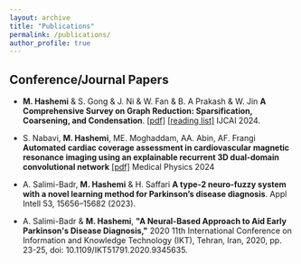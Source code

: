 ```yaml
---
layout: archive
title: "Publications"
permalink: /publications/
author_profile: true
---
```


## Conference/Journal Papers

- **M. Hashemi** & S. Gong & J. Ni & W. Fan & B. A Prakash & W. Jin **A Comprehensive Survey on Graph Reduction: Sparsification, Coarsening, and Condensation**. [[pdf]](https://arxiv.org/pdf/2402.03358.pdf) [[reading list]](https://github.com/Emory-Melody/awesome-graph-reduction) IJCAI 2024.

- S. Nabavi, **M. Hashemi**, ME. Moghaddam, AA. Abin, AF. Frangi
  **Automated cardiac coverage assessment in cardiovascular magnetic resonance imaging using an explainable recurrent 3D dual‐domain convolutional network** [[pdf]](https://aapm.onlinelibrary.wiley.com/doi/abs/10.1002/mp.17411) Medical Physics 2024

- A. Salimi-Badr, **M. Hashemi** & H. Saffari **A type-2 neuro-fuzzy system with a novel learning method for Parkinson’s disease diagnosis**. Appl Intell 53, 15656–15682 (2023).

- A. Salimi-Badr & **M. Hashemi**, **"A Neural-Based Approach to Aid Early Parkinson's Disease Diagnosis,"** 2020 11th International Conference on Information and Knowledge Technology (IKT), Tehran, Iran, 2020, pp. 23-25, doi: 10.1109/IKT51791.2020.9345635.
